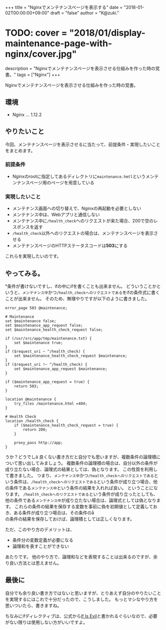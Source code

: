 +++
title = "Nginxでメンテナンスページを表示する"
date = "2018-01-02T00:00:00+09:00"
draft = "false"
author = "K@zuki."
# TODO: cover = "2018/01/display-maintenance-page-with-nginx/cover.jpg"
description = "Nginxでメンテナンスページを表示させる仕組みを作った時の覚書。"
tags = ["Nginx"]
+++

Nginxでメンテナンスページを表示させる仕組みを作った時の覚書。

## 環境

* Nginx ... 1.12.2

## やりたいこと
今回、メンテナンスページを表示させるに当たって、前提条件・実現したいことをまとめます。

### 前提条件

* Nginxのrootに指定してあるディレクトリに`maintenance.hmtl`というメンテンナンスページ用のページを用意している

### 実現したいこと

* メンテナンス画面への切り替えで、Nginxの再起動を必要としない
* メンテナンス中は、Webアプリと通信しない
* メンテナンス中に`/health_check`へのリクエストが来た場合、200で空のレスポンスを返す
* `/health_check`以外へのリクエストの場合は、メンテナンスページを表示させる
* メンテナンスページのHTTPステータスコードは**503**にする

これらを実現したいのです。

## やってみる。
°条件が書けないですし、ifの中にifを書くことも出来ません。
どういうことかというと、`メンテナンス中`かつ`/health_checkへのリクエストである`をifの条件式に書くことが出来ません。
そのため、無理やりですが以下のように書きました。

```nginx
error_page 503 @maintenance;

# Maintenance
set $maintenance false;
set $maintenance_app_request false;
set $maintenance_health_check_request false;

if (/usr/src/app/tmp/maintenance.txt) {
    set $maintenance true;
}
if ($request_uri ~ ^/health_check) {
    set $maintenance_health_check_request $maintenance;
}
if ($request_uri !~ ^/health_check) {
    set $maintenance_app_request $maintenance;
}

if ($maintenance_app_request = true) {
    return 503;
}

location @maintenance {
    try_files /maintenance.html =404;
}

# Health Check
location /health_check {
    if ($maintenance_health_check_request = true) {
        return 200;
    }

    proxy_pass http://app;
}
```

<M-C-G>うか？どうでしã
良くない書き方だと自分でも思いますが、複数条件の論理積について思い出してみましょう。
複数条件の論理積の場合は、自分以外の条件が成り立たない場合、論理式の結果としては、偽となります。
この性質を利用して書きました。
つまり、`メンテナンス中`かつ`/health_checkへのリクエストである`という条件は、`/health_checkへのリクエストである`という条件が成り立つ場合、他の条件である`メンテナンス中`という条件の結果を入れれば良い。
ということになります。
`/health_checkへのリクエストである`という条件が成り立ったとしても、他の条件である`メンテナンス中`が成り立たない場合は、論理式としては偽となります。
これらの条件の結果を保存する変数を事前に偽を初期値として定義しておき、ある条件が成り立つ場合は、その条件のå	
の条件の結果を保存しておけば、論理積としては正しくなります。

ただ、このやり方のデメリットは、

* 条件分の変数定義が必要になる
* 論理和を表すことができない

あたりです。
他のやり方で、論理和などを表現することは出来るのですが、余り良い方法とは思えません。

## 最後に
自分でも余り良い書き方ではないと思いますが、とりあえず自分のやりたいことを実現するにはこれで十分だったので、こうしました。
もっとマシなやり方を思いついたら、書きますね。

ちなみにifディレクティブは、公式から[If Is Evil](https://www.nginx.com/resources/wiki/start/topics/depth/ifisevil/)と書かれるぐらいなので、必要がない限りは使用しない方がいいですよ。
